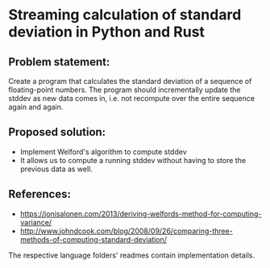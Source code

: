 # Streaming calculation of standard deviation in Python and Rust

## Problem statement:

Create a program that calculates the standard deviation of a sequence of floating-point numbers. 
The program should incrementally update the stddev as new data comes in, i.e. not recompute over the entire sequence again and again.

## Proposed solution:

- Implement Welford's algorithm to compute stddev
- It allows us to compute a running stddev without having to store the previous data as well. 

## References:

- https://jonisalonen.com/2013/deriving-welfords-method-for-computing-variance/
- http://www.johndcook.com/blog/2008/09/26/comparing-three-methods-of-computing-standard-deviation/


The respective language folders' readmes contain implementation details.

